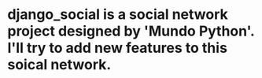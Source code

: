 # django_social is a social network project designed by 'Mundo Python'. I'll try to add new features to this soical network.
